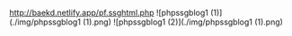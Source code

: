 http://baekd.netlify.app/pf.ssghtml.php
![phpssgblog1 (1)](./img/phpssgblog1 (1).png)
![phpssgblog1 (2)](./img/phpssgblog1 (1).png)

